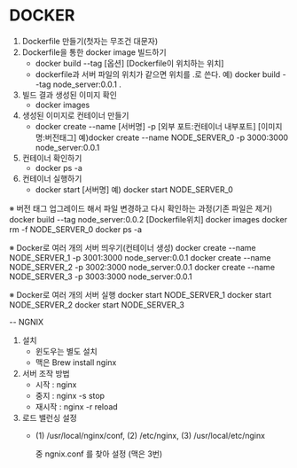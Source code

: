 DOCKER
======

1. Dockerfile 만들기(첫자는 무조건 대문자)
2. Dockerfile을 통한 docker image 빌드하기
    - docker build --tag [옵션] [Dockerfile이 위치하는 위치]
    - dockerfile과 서버 파일의 위치가 같으면 위치를 .로 쓴다. 
   예) docker build --tag node_server:0.0.1 .
3. 빌드 결과 생성된 이미지 확인 
    - docker images
4. 생성된 이미지로 컨테이너 만들기  
    - docker create --name [서버명] -p [외부 포트:컨테이너 내부포트] [이미지명:버전태그]
    예)docker create --name NODE_SERVER_0 -p 3000:3000 node_server:0.0.1
5. 컨테이너 확인하기
    - docker ps -a
6. 컨테이너 실행하기
    - docker start [서버명]
    예) docker start NODE_SERVER_0

※ 버전 태그 업그레이드 해서 파일 변경하고 다시 확인하는 과정(기존 파일은 제거)
docker build --tag node_server:0.0.2 [Dockerfile위치]
docker images
docker rm -f NODE_SERVER_0
docker ps -a

※ Docker로 여러 개의 서버 띄우기(컨테이너 생성)
docker create --name NODE_SERVER_1 -p 3001:3000 node_server:0.0.1
docker create --name NODE_SERVER_2 -p 3002:3000 node_server:0.0.1
docker create --name NODE_SERVER_3 -p 3003:3000 node_server:0.0.1

※ Docker로 여러 개의 서버 실행
docker start NODE_SERVER_1
docker start NODE_SERVER_2
docker start NODE_SERVER_3




-- NGNIX 

1. 설치
    - 윈도우는 별도 설치
    - 맥은 Brew install nginx
2. 서버 조작 방법
    - 시작 : nginx
    - 중지 : nginx -s stop
    - 재시작 : nginx -r reload
3. 로드 밸런싱 설정 
    - (1) /usr/local/nginx/conf, 
      (2) /etc/nginx, 
      (3) /usr/local/etc/nginx

      중 ngnix.conf 를 찾아 설정 (맥은 3번)
